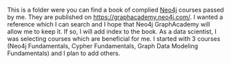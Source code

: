 This is a folder were you can find a book of complied [Neo4j](https://neo4j.com/) courses passed by me. They are published on https://graphacademy.neo4j.com/. I wanted a reference which I can search and I hope that Neo4j GraphAcademy will allow me to keep it. If so, I will add index to the book. As a data scientist, I was selecting courses which are beneficial for me. I started with 3 courses (Neo4j Fundamentals, Cypher Fundamentals, Graph Data Modeling Fundamentals) and I plan to add others.
